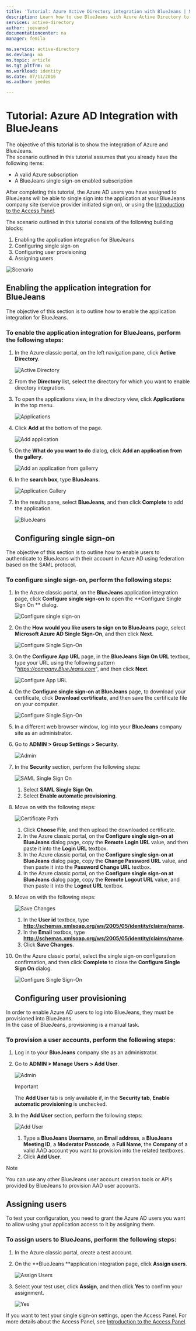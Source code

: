 ```yaml
---
title: 'Tutorial: Azure Active Directory integration with BlueJeans | Microsoft Azure'
description: Learn how to use BlueJeans with Azure Active Directory to enable single sign-on, automated provisioning, and more!
services: active-directory
author: jeevansd
documentationcenter: na
manager: femila

ms.service: active-directory
ms.devlang: na
ms.topic: article
ms.tgt_pltfrm: na
ms.workload: identity
ms.date: 07/11/2016
ms.author: jeedes

---
```

# Tutorial: Azure AD Integration with BlueJeans
The objective of this tutorial is to show the integration of Azure and BlueJeans.  
The scenario outlined in this tutorial assumes that you already have the following items:

* A valid Azure subscription
* A BlueJeans single sign-on enabled subscription

After completing this tutorial, the Azure AD users you have assigned to BlueJeans will be able to single sign into the application at your BlueJeans company site (service provider initiated sign on), or using the [Introduction to the Access Panel](active-directory-saas-access-panel-introduction.md).

The scenario outlined in this tutorial consists of the following building blocks:

1. Enabling the application integration for BlueJeans
2. Configuring single sign-on
3. Configuring user provisioning
4. Assigning users

![Scenario](./media/active-directory-saas-bluejeans-tutorial/IC785860.png "Scenario")

## Enabling the application integration for BlueJeans
The objective of this section is to outline how to enable the application integration for BlueJeans.

### To enable the application integration for BlueJeans, perform the following steps:
1. In the Azure classic portal, on the left navigation pane, click **Active Directory**.
   
   ![Active Directory](./media/active-directory-saas-bluejeans-tutorial/IC700993.png "Active Directory")
2. From the **Directory** list, select the directory for which you want to enable directory integration.
3. To open the applications view, in the directory view, click **Applications** in the top menu.
   
   ![Applications](./media/active-directory-saas-bluejeans-tutorial/IC700994.png "Applications")
4. Click **Add** at the bottom of the page.
   
   ![Add application](./media/active-directory-saas-bluejeans-tutorial/IC749321.png "Add application")
5. On the **What do you want to do** dialog, click **Add an application from the gallery**.
   
   ![Add an application from gallerry](./media/active-directory-saas-bluejeans-tutorial/IC749322.png "Add an application from gallerry")
6. In the **search box**, type **BlueJeans**.
   
   ![Application Gallery](./media/active-directory-saas-bluejeans-tutorial/IC785861.png "Application Gallery")
7. In the results pane, select **BlueJeans**, and then click **Complete** to add the application.
   
   ![BlueJeans](./media/active-directory-saas-bluejeans-tutorial/IC785862.png "BlueJeans")
   
   ## Configuring single sign-on

The objective of this section is to outline how to enable users to authenticate to BlueJeans with their account in Azure AD using federation based on the SAML protocol.

### To configure single sign-on, perform the following steps:
1. In the Azure classic portal, on the **BlueJeans** application integration page, click **Configure single sign-on** to open the **Configure Single Sign On ** dialog.
   
   ![Configure single sign-on](./media/active-directory-saas-bluejeans-tutorial/IC785863.png "Configure single sign-on")
2. On the **How would you like users to sign on to BlueJeans** page, select **Microsoft Azure AD Single Sign-On**, and then click **Next**.
   
   ![Configure Single Sign-On](./media/active-directory-saas-bluejeans-tutorial/IC785864.png "Configure Single Sign-On")
3. On the **Configure App URL** page, in the **BlueJeans Sign On URL** textbox, type your URL using the following pattern "*https://company.BlueJeans.com*", and then click **Next**.
   
   ![Configure App URL](./media/active-directory-saas-bluejeans-tutorial/IC785865.png "Configure App URL")
4. On the **Configure single sign-on at BlueJeans** page, to download your certificate, click **Download certificate**, and then save the certificate file on your computer.
   
   ![Configure Single Sign-On](./media/active-directory-saas-bluejeans-tutorial/IC785866.png "Configure Single Sign-On")
5. In a different web browser window, log into your **BlueJeans** company site as an administrator.
6. Go to **ADMIN \> Group Settings \> Security**.
   
   ![Admin](./media/active-directory-saas-bluejeans-tutorial/IC785868.png "Admin")
7. In the **Security** section, perform the following steps:
   
   ![SAML Single Sign On](./media/active-directory-saas-bluejeans-tutorial/IC785869.png "SAML Single Sign On")
   
   1. Select **SAML Single Sign On**.
   2. Select **Enable automatic provisioning**.
8. Move on with the following steps:
   
   ![Certificate Path](./media/active-directory-saas-bluejeans-tutorial/IC785870.png "Certificate Path")
   
   1. Click **Choose File**, and then upload the downloaded certificate.
   2. In the Azure classic portal, on the **Configure single sign-on at BlueJeans** dialog page, copy the **Remote Login URL** value, and then paste it into the **Login URL** textbox.
   3. In the Azure classic portal, on the **Configure single sign-on at BlueJeans** dialog page, copy the **Change Password URL** value, and then paste it into the **Password Change URL** textbox.
   4. In the Azure classic portal, on the **Configure single sign-on at BlueJeans** dialog page, copy the **Remote Logout URL** value, and then paste it into the **Logout URL** textbox.
9. Move on with the following steps:
   
   ![Save Changes](./media/active-directory-saas-bluejeans-tutorial/IC785874.png "Save Changes")
   
   1. In the **User id** textbox, type **http://schemas.xmlsoap.org/ws/2005/05/identity/claims/name**.
   2. In the **Email** textbox, type **http://schemas.xmlsoap.org/ws/2005/05/identity/claims/name**.
   3. Click **Save Changes**.
10. On the Azure classic portal, select the single sign-on configuration confirmation, and then click **Complete** to close the **Configure Single Sign On** dialog.
    
    ![Configure Single Sign-On](./media/active-directory-saas-bluejeans-tutorial/IC785876.png "Configure Single Sign-On")
    
    ## Configuring user provisioning

In order to enable Azure AD users to log into BlueJeans, they must be provisioned into BlueJeans.  
In the case of BlueJeans, provisioning is a manual task.

### To provision a user accounts, perform the following steps:
1. Log in to your **BlueJeans** company site as an administrator.
2. Go to **ADMIN \> Manage Users \> Add User**.
   
   ![Admin](./media/active-directory-saas-bluejeans-tutorial/IC785877.png "Admin")
   
   > [!IMPORTANT]
   > The **Add User** tab is only available if, in the **Security tab**, **Enable automatic provisioning** is unchecked.
   > 
   > 
3. In the **Add User** section, perform the following steps:
   
   ![Add User](./media/active-directory-saas-bluejeans-tutorial/IC785886.png "Add User")
   
   1. Type a **BlueJeans Username**, an **Email address**, a **BlueJeans Meeting ID**, a **Moderator Passcode**, a **Full Name**, the **Company** of a valid AAD account you want to provision into the related textboxes.
   2. Click **Add User**.

> [!NOTE]
> You can use any other BlueJeans user account creation tools or APIs provided by BlueJeans to provision AAD user accounts.
> 
> 

## Assigning users
To test your configuration, you need to grant the Azure AD users you want to allow using your application access to it by assigning them.

### To assign users to BlueJeans, perform the following steps:
1. In the Azure classic portal, create a test account.
2. On the **BlueJeans **application integration page, click **Assign users**.
   
   ![Assign Users](./media/active-directory-saas-bluejeans-tutorial/IC785887.png "Assign Users")
3. Select your test user, click **Assign**, and then click **Yes** to confirm your assignment.
   
   ![Yes](./media/active-directory-saas-bluejeans-tutorial/IC767830.png "Yes")

If you want to test your single sign-on settings, open the Access Panel. For more details about the Access Panel, see [Introduction to the Access Panel](active-directory-saas-access-panel-introduction.md).

